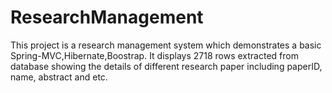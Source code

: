 # ResearchManagement
This project is a research management system which demonstrates a basic Spring-MVC,Hibernate,Boostrap.
It displays 2718 rows extracted from database showing the details of different research paper including paperID, name, abstract and etc.

